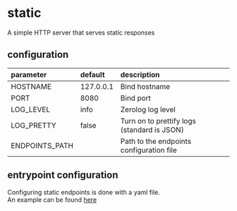 # static

A simple HTTP server that serves static responses

## configuration

| parameter      | default   | description                                 |
|:---------------|:----------|:--------------------------------------------|
| HOSTNAME       | 127.0.0.1 | Bind hostname                               |
| PORT           | 8080      | Bind port                                   |
| LOG_LEVEL      | info      | Zerolog log level                           |
| LOG_PRETTY     | false     | Turn on to prettify logs (standard is JSON) |
| ENDPOINTS_PATH |           | Path to the endpoints configuration file    |

## entrypoint configuration

Configuring static endpoints is done with a yaml file.  
An example can be found [here](example/endpoints.yaml)